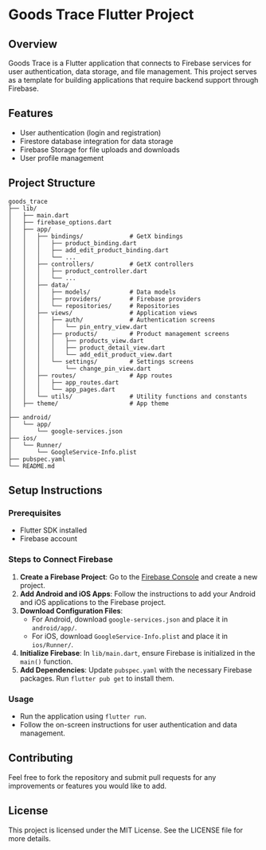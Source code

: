 # Goods Trace Flutter Project

## Overview
Goods Trace is a Flutter application that connects to Firebase services for user authentication, data storage, and file management. This project serves as a template for building applications that require backend support through Firebase.

## Features
- User authentication (login and registration)
- Firestore database integration for data storage
- Firebase Storage for file uploads and downloads
- User profile management

## Project Structure
```
goods_trace
├── lib/
│   ├── main.dart
│   ├── firebase_options.dart
│   ├── app/
│   │   ├── bindings/             # GetX bindings
│   │   │   ├── product_binding.dart
│   │   │   ├── add_edit_product_binding.dart
│   │   │   └── ...
│   │   ├── controllers/          # GetX controllers
│   │   │   ├── product_controller.dart
│   │   │   └── ...
│   │   ├── data/
│   │   │   ├── models/           # Data models
│   │   │   ├── providers/        # Firebase providers
│   │   │   └── repositories/     # Repositories
│   │   ├── views/                # Application views
│   │   │   ├── auth/             # Authentication screens
│   │   │   │   └── pin_entry_view.dart
│   │   │   ├── products/         # Product management screens
│   │   │   │   ├── products_view.dart
│   │   │   │   ├── product_detail_view.dart
│   │   │   │   └── add_edit_product_view.dart
│   │   │   └── settings/         # Settings screens
│   │   │       └── change_pin_view.dart
│   │   ├── routes/               # App routes
│   │   │   ├── app_routes.dart
│   │   │   └── app_pages.dart
│   │   └── utils/                # Utility functions and constants
│   ├── theme/                    # App theme
│  
├── android/
│   └── app/
│       └── google-services.json
├── ios/
│   └── Runner/
│       └── GoogleService-Info.plist
├── pubspec.yaml
└── README.md
```

## Setup Instructions

### Prerequisites
- Flutter SDK installed
- Firebase account

### Steps to Connect Firebase
1. **Create a Firebase Project**: Go to the [Firebase Console](https://console.firebase.google.com/) and create a new project.
2. **Add Android and iOS Apps**: Follow the instructions to add your Android and iOS applications to the Firebase project.
3. **Download Configuration Files**:
   - For Android, download `google-services.json` and place it in `android/app/`.
   - For iOS, download `GoogleService-Info.plist` and place it in `ios/Runner/`.
4. **Initialize Firebase**: In `lib/main.dart`, ensure Firebase is initialized in the `main()` function.
5. **Add Dependencies**: Update `pubspec.yaml` with the necessary Firebase packages. Run `flutter pub get` to install them.

### Usage
- Run the application using `flutter run`.
- Follow the on-screen instructions for user authentication and data management.

## Contributing
Feel free to fork the repository and submit pull requests for any improvements or features you would like to add.

## License
This project is licensed under the MIT License. See the LICENSE file for more details.